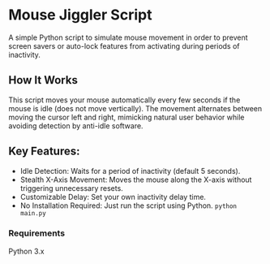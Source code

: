 # Mouse Jiggler Script
A simple Python script to simulate mouse movement in order to prevent screen savers or auto-lock features from activating during periods of inactivity.


## How It Works
This script moves your mouse automatically every few seconds if the mouse is idle (does not move vertically). The movement alternates between moving the cursor left and right, mimicking natural user behavior while avoiding detection by anti-idle software.


## Key Features:
- Idle Detection: Waits for a period of inactivity (default 5 seconds).
- Stealth X-Axis Movement: Moves the mouse along the X-axis without triggering unnecessary resets.
- Customizable Delay: Set your own inactivity delay time.
- No Installation Required: Just run the script using Python. `python main.py`


### Requirements
Python 3.x
